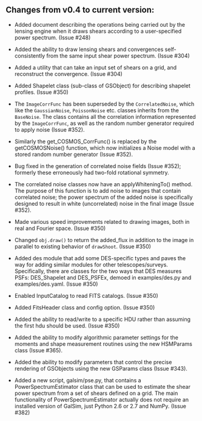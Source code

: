 Changes from v0.4 to current version:
------------------------------------

* Added document describing the operations being carried out by the lensing engine when it draws
  shears according to a user-specified power spectrum. (Issue #248)

* Added the ability to draw lensing shears and convergences self-consistently
  from the same input shear power spectrum.  (Issue #304)

* Added a utility that can take an input set of shears on a grid, and
  reconstruct the convergence.  (Issue #304)

* Added Shapelet class (sub-class of GSObject) for describing shapelet profiles. (Issue #350)

* The `ImageCorrFunc` has been superseded by the `CorrelatedNoise`, which like the `GaussianNoise`,
  `PoissonNoise` etc. classes inherits from the `BaseNoise`.  The class contains all the correlation
  information represented by the `ImageCorrFunc`, as well as the random number generator required
  to apply noise (Issue #352).

* Similarly the get_COSMOS_CorrFunc() is replaced by the getCOSMOSNoise() function, which now
  initializes a Noise model with a stored random number generator (Issue #352).

* Bug fixed in the generation of correlated noise fields (Issue #352); formerly these erroneously 
  had two-fold rotational symmetry.

* The correlated noise classes now have an applyWhiteningTo() method.  The purpose of this
  function is to add noise to images that contain correlated noise; the power spectrum of the added 
  noise is specifically designed to result in white (uncorrelated) noise in the final image (Issue
  #352).

* Made various speed improvements related to drawing images, both in real and Fourier space. 
  (Issue #350)

* Changed `obj.draw()` to return the added_flux in addition to the image in parallel to existing
  behavior of `drawShoot`. (Issue #350)

* Added des module that add some DES-specific types and paves the way for adding similar modules
  for other telescopes/surveys.  Specifically, there are classes for the two ways that DES measures
  PSFs: DES_Shapelet and DES_PSFEx, demoed in examples/des.py and examples/des.yaml. (Issue #350)

* Enabled InputCatalog to read FITS catalogs. (Issue #350)

* Added FitsHeader class and config option. (Issue #350)

* Added the ability to read/write to a specific HDU rather than assuming the first hdu should 
  be used. (Issue #350)

* Added the ability to modify algorithmic parameter settings for the moments and shape measurement
  routines using the new HSMParams class (Issue #365).

* Added the ability to modify parameters that control the precise rendering of GSObjects using the
  new GSParams class (Issue #343).

* Added a new script, galsim/pse.py, that contains a PowerSpectrumEstimator class that can be used
  to estimate the shear power spectrum from a set of shears defined on a grid.  The main
  functionality of PowerSpectrumEstimator actually does not require an installed version of GalSim,
  just Python 2.6 or 2.7 and NumPy.  (Issue #382)
